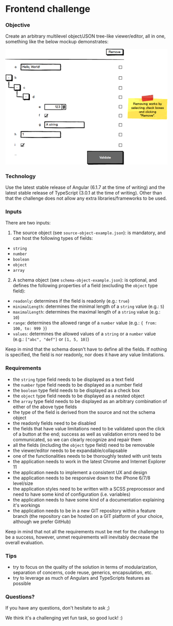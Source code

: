 # Frontend challenge

### Objective

Create an arbitrary multilevel object/JSON tree-like viewer/editor, all in one, something like the below mockup demonstrates:

![Mockup](/mockup.png?raw=true "Mockup")

### Technology

Use the latest stable release of Angular (6.1.7 at the time of writing) and the latest stable release of TypeScript (3.0.1 at the time of writing). Other than that the challenge does not allow any extra libraries/frameworks to be used.

### Inputs

There are two inputs:

1. The source object (see `source-object-example.json`): is mandatory, and can host the following types of fields:

- `string`
- `number`
- `boolean`
- `object`
- `array`

2. A schema object (see `schema-object-example.json`): is optional, and defines the following properties of a field (excluding the `object` type field):

- `readonly`: determines if the field is readonly (e.g.: `true`)
- `minimalLength`: determines the minimal length of a `string` value (e.g.: `5`)
- `maximalLength`: determines the maximal length of a `string` value (e.g.: `10`)
- `range`: determines the allowed range of a `number` value (e.g.: `{ from: 100, to: 999 }`)
- `values`: determines the allowed values of a `string` or a `number` value (e.g.: `["abc", "def"]` or `[1, 5, 10]`)

Keep in mind that the schema doesn't have to define all the fields. If nothing is specified, the field is nor readonly, nor does it have any value limitations.

### Requirements

- the `string` type field needs to be displayed as a text field
- the `number` type field needs to be displayed as a number field
- the `boolean` type field needs to be displayed as a check box
- the `object` type field needs to be displayed as a nested object
- the `array` type field needs to be displayed as an arbitrary combination of either of the above type fields
- the type of the field is derived from the source and not the schema object
- the readonly fields need to be disabled
- the fields that have value limitations need to be validated upon the click of a button at the end; success as well as validation errors need to be communicated, so we can clearly recognize and repair them
- all the fields (including the `object` type field) need to be removable
- the viewer/editor needs to be expandable/collapsable
- one of the functionalities needs to be thoroughly tested with unit tests
- the application needs to work in the latest Chrome and Internet Explorer 11
- the application needs to implement a consistent UX and design
- the application needs to be responsive down to the iPhone 6/7/8 level/size
- the application styles need to be written with a SCSS preprocessor and need to have some kind of configuration (i.e. variables)
- the application needs to have some kind of a documentation explaining it's workings
- the application needs to be in a new GIT repository within a feature branch (the repository can be hosted on a GIT platform of your choice, although we prefer GitHub)

Keep in mind that not all the requirements must be met for the challenge to be a success, however, unmet requirements will inevitably decrease the overall evaluation.

### Tips

- try to focus on the quality of the solution in terms of modularization, separation of concerns, code reuse, generics, encapsulation, etc.
- try to leverage as much of Angulars and TypeScripts features as possible


### Questions?

If you have any questions, don't hesitate to ask ;)

We think it's a challenging yet fun task, so good luck! :)

